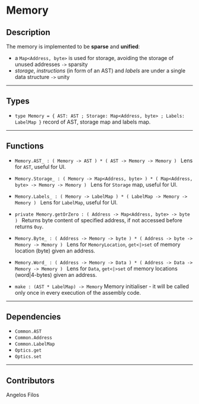 # Memory

## Description
The memory is implemented to be __sparse__ and __unified__:
* a `Map<Address, byte>` is used for storage, avoiding the storage of unused addresses `->` sparsity
* _storage_, _instructions_ (in form of an AST) and _labels_ are under a single data structure `->` unity
---
## Types
* `type Memory = { AST: AST ; Storage: Map<Address, byte> ; Labels: LabelMap }` 
record of AST, storage map and labels map.
---
## Functions
* `Memory.AST_ : ( Memory -> AST ) * ( AST -> Memory -> Memory ) ` Lens for `AST`, useful for UI.
* `Memory.Storage_ : ( Memory -> Map<Address, byte> ) * ( Map<Address, byte> -> Memory -> Memory ) ` 
Lens for `Storage` map, useful for UI.
* `Memory.Labels_ : ( Memory -> LabelMap ) * ( LabelMap -> Memory -> Memory ) ` Lens for `LabelMap`, useful for UI.

* `private Memory.getOrZero : ( Address -> Map<Address, byte> -> byte ) ` 
Returns byte content of specified address, if not accessed before returns `0uy`.
* `Memory.Byte_ : ( Address -> Memory -> byte ) * ( Address -> byte -> Memory -> Memory ) ` 
Lens for `MemoryLocation`, `get<|>set` of memory location (byte) given an address.
* `Memory.Word_ : ( Address -> Memory -> Data ) * ( Address -> Data -> Memory -> Memory ) ` 
Lens for `Data`, `get<|>set` of memory locations (word|4-bytes) given an address.
* `make : (AST * LabelMap) -> Memory` Memory initialiser - it will be called only once in every execution of the assembly code.
---
## Dependencies
* `Common.AST`
* `Common.Address`
* `Common.LabelMap`
* `Optics.get`
* `Optics.set`
---
## Contributors
Angelos Filos